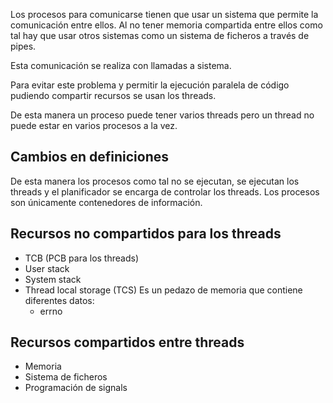 Los procesos para comunicarse tienen que usar un sistema que permite la comunicación entre ellos. Al no tener memoria compartida entre ellos como tal hay que usar otros sistemas como un sistema de ficheros a través de pipes.

Esta comunicación se realiza con llamadas a sistema.

Para evitar este problema y permitir la ejecución paralela de código pudiendo compartir recursos se usan los threads.

De esta manera un proceso puede tener varios threads pero un thread no puede estar en varios procesos a la vez.

## Cambios en definiciones

De esta manera los procesos como tal no se ejecutan, se ejecutan los threads y el planificador se encarga de controlar los threads. Los procesos son únicamente contenedores de información.

## Recursos no compartidos para los threads

- TCB (PCB para los threads)
- User stack
- System stack
- Thread local storage (TCS)
	Es un pedazo de memoria que contiene diferentes datos:
	- errno

## Recursos compartidos entre threads

- Memoria
- Sistema de ficheros
- Programación de signals